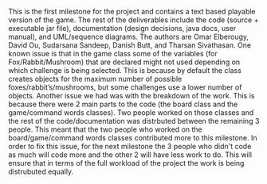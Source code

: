 This is the first milestone for the project and contains a text based playable version of the game. The rest of the deliverables include the code (source + executable jar file), documentation (design decisions, java docs, user manual), and UML/sequence diagrams. The authors are Omar Elberougy, David Ou, Sudarsana Sandeep, Danish Butt, and Tharsan Sivathasan. One known issue is that in the game class some of the variables (for Fox/Rabbit/Mushroom) that are declared might not used depending on which challenge is being selected. This is because by default the class creates objects for the maximum number of possible foxes/rabbit’s/mushrooms, but some challenges use a lower number of objects. Another issue we had was with the breakdown of the work. This is because there were 2 main parts to the code (the board class and the game/command words classes). Two people worked on those classes and the rest of the code/documentation was distrbuted between the remaining 3 people. This meant that the two people who worked on the board/game/command words classes contributed more to this milestone. In order to fix this issue, for the next milestone the 3 people who didn't code as much will code more and the other 2 will have less work to do. This will ensure that in terms of the full workload of the project the work is being distrubuted equally. 
